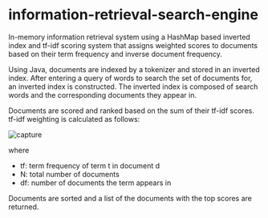 # information-retrieval-search-engine

In-memory information retrieval system using a HashMap based inverted index and tf-idf scoring system that assigns weighted scores to documents based on their term frequency and inverse document frequency. 

Using Java, documents are indexed by a tokenizer and stored in an inverted index. After entering a query of words to search the set of documents for, an inverted index is constructed. The inverted index is composed of search words and the corresponding documents they appear in. 

Documents are scored and ranked based on the sum of their tf-idf scores.
tf-idf weighting is calculated as follows:

![capture](https://user-images.githubusercontent.com/55144676/82721131-90f9d980-9c88-11ea-9458-16561654f37d.png)

where
* tf: term frequency of term t in document d
* N: total number of documents
* df: number of documents the term appears in 

Documents are sorted and a list of the documents with the top scores are returned.


